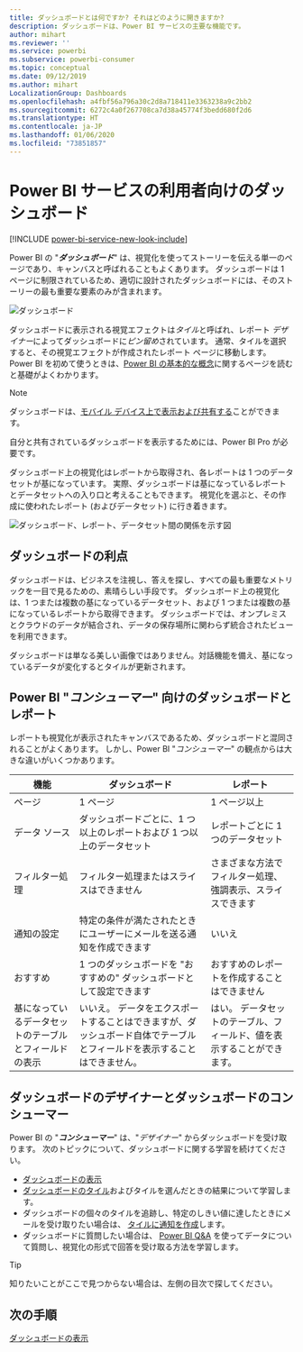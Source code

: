 ```yaml
---
title: ダッシュボードとは何ですか? それはどのように開きますか?
description: ダッシュボードは、Power BI サービスの主要な機能です。
author: mihart
ms.reviewer: ''
ms.service: powerbi
ms.subservice: powerbi-consumer
ms.topic: conceptual
ms.date: 09/12/2019
ms.author: mihart
LocalizationGroup: Dashboards
ms.openlocfilehash: a4fbf56a796a30c2d8a718411e3363238a9c2bb2
ms.sourcegitcommit: 6272c4a0f267708ca7d38a45774f3bedd680f2d6
ms.translationtype: HT
ms.contentlocale: ja-JP
ms.lasthandoff: 01/06/2020
ms.locfileid: "73851857"
---
```

# <a name="dashboards-for-power-bi-service-consumers"></a>Power BI サービスの利用者向けのダッシュボード

[!INCLUDE [power-bi-service-new-look-include](../includes/power-bi-service-new-look-include.md)]

Power BI の "***ダッシュボード***" は、視覚化を使ってストーリーを伝える単一のページであり、キャンバスと呼ばれることもよくあります。 ダッシュボードは 1 ページに制限されているため、適切に設計されたダッシュボードには、そのストーリーの最も重要な要素のみが含まれます。

![ダッシュボード](media/end-user-dashboards/power-bi-dashboard2.png)

ダッシュボードに表示される視覚エフェクトは*タイル*と呼ばれ、レポート *デザイナー*によってダッシュボードに*ピン留め*されています。 通常、タイルを選択すると、その視覚エフェクトが作成されたレポート ページに移動します。 Power BI を初めて使うときは、[Power BI の基本的な概念](end-user-basic-concepts.md)に関するページを読むと基礎がよくわかります。

> [!NOTE]
> ダッシュボードは、[モバイル デバイス上で表示および共有する](mobile/mobile-apps-view-dashboard.md)ことができます。
>
> 自分と共有されているダッシュボードを表示するためには、Power BI Pro が必要です。
> 

ダッシュボード上の視覚化はレポートから取得され、各レポートは 1 つのデータセットが基になっています。 実際、ダッシュボードは基になっているレポートとデータセットへの入り口と考えることもできます。 視覚化を選ぶと、その作成に使われたレポート (およびデータセット) に行き着きます。

![ダッシュボード、レポート、データセット間の関係を示す図](media/end-user-dashboards/power-bi-diagram.png)

## <a name="advantages-of-dashboards"></a>ダッシュボードの利点
ダッシュボードは、ビジネスを注視し、答えを探し、すべての最も重要なメトリックを一目で見るための、素晴らしい手段です。 ダッシュボード上の視覚化は、1 つまたは複数の基になっているデータセット、および 1 つまたは複数の基になっているレポートから取得できます。 ダッシュボードでは、オンプレミスとクラウドのデータが結合され、データの保存場所に関わらず統合されたビューを利用できます。

ダッシュボードは単なる美しい画像ではありません。対話機能を備え、基になっているデータが変化するとタイルが更新されます。

## <a name="dashboards-versus-reports-for-power-bi-consumers"></a>Power BI "***コンシューマー***" 向けのダッシュボードとレポート
レポートも視覚化が表示されたキャンバスであるため、ダッシュボードと混同されることがよくあります。 しかし、Power BI "*コンシューマー*" の観点からは大きな違いがいくつかあります。

| **機能** | **ダッシュボード** | **レポート** |
| --- | --- | --- |
| ページ |1 ページ |1 ページ以上 |
| データ ソース |ダッシュボードごとに、1 つ以上のレポートおよび 1 つ以上のデータセット |レポートごとに 1 つのデータセット |
| フィルター処理 |フィルター処理またはスライスはできません |さまざまな方法でフィルター処理、強調表示、スライスできます |
| 通知の設定 |特定の条件が満たされたときにユーザーにメールを送る通知を作成できます |いいえ |
| おすすめ |1 つのダッシュボードを "おすすめの" ダッシュボードとして設定できます |おすすめのレポートを作成することはできません |
| 基になっているデータセットのテーブルとフィールドの表示 |いいえ。 データをエクスポートすることはできますが、ダッシュボード自体でテーブルとフィールドを表示することはできません。 |はい。 データセットのテーブル、フィールド、値を表示することができます。 |


## <a name="dashboard-designers-and-dashboard-consumers"></a>ダッシュボードのデザイナーとダッシュボードのコンシューマー
Power BI の "***コンシューマー***" は、"*デザイナー*" からダッシュボードを受け取ります。 次のトピックについて、ダッシュボードに関する学習を続けてください。

* [ダッシュボードの表示](end-user-dashboard-open.md)
* [ダッシュボードのタイル](end-user-tiles.md)およびタイルを選んだときの結果について学習します。
* ダッシュボードの個々のタイルを追跡し、特定のしきい値に達したときにメールを受け取りたい場合は、 [タイルに通知を作成](end-user-alerts.md)します。
* ダッシュボードに質問したい場合は、 [Power BI Q&A](end-user-q-and-a.md) を使ってデータについて質問し、視覚化の形式で回答を受け取る方法を学習します。

> [!TIP]
> 知りたいことがここで見つからない場合は、左側の目次で探してください。
> 

## <a name="next-steps"></a>次の手順
[ダッシュボードの表示](end-user-dashboard-open.md) 